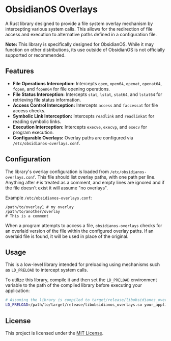 # ObsidianOS Overlays

A Rust library designed to provide a file system overlay mechanism by intercepting various system calls. This allows for the redirection of file access and execution to alternative paths defined in a configuration file.

**Note:** This library is specifically designed for ObsidianOS. While it may function on other distributions, its use outside of ObsidianOS is not officially supported or recommended.

## Features

- **File Operations Interception:** Intercepts `open`, `open64`, `openat`, `openat64`, `fopen`, and `fopen64` for file opening operations.
- **File Status Interception:** Intercepts `stat`, `lstat`, `stat64`, and `lstat64` for retrieving file status information.
- **Access Control Interception:** Intercepts `access` and `faccessat` for file access checks.
- **Symbolic Link Interception:** Intercepts `readlink` and `readlinkat` for reading symbolic links.
- **Execution Interception:** Intercepts `execve`, `execvp`, and `execv` for program execution.
- **Configurable Overlays:** Overlay paths are configured via `/etc/obsidianos-overlays.conf`.

## Configuration

The library's overlay configuration is loaded from `/etc/obsidianos-overlays.conf`. This file should list overlay paths, with one path per line. Anything after `#` is treated as a comment, and empty lines are ignored and if the file doesn't exist it will assume "no overlays".

Example `/etc/obsidianos-overlays.conf`:

```
/path/to/overlay1 # my overlay
/path/to/another/overlay
# This is a comment
```

When a program attempts to access a file, `obsidianos-overlays` checks for an overlaid version of the file within the configured overlay paths. If an overlaid file is found, it will be used in place of the original.

## Usage

This is a low-level library intended for preloading using mechanisms such as `LD_PRELOAD` to intercept system calls.

To utilize this library, compile it and then set the `LD_PRELOAD` environment variable to the path of the compiled library before executing your application:

```bash
# Assuming the library is compiled to target/release/libobsidianos_overlays.so
LD_PRELOAD=/path/to/target/release/libobsidianos_overlays.so your_application
```

## License

This project is licensed under the [MIT License](LICENSE).

